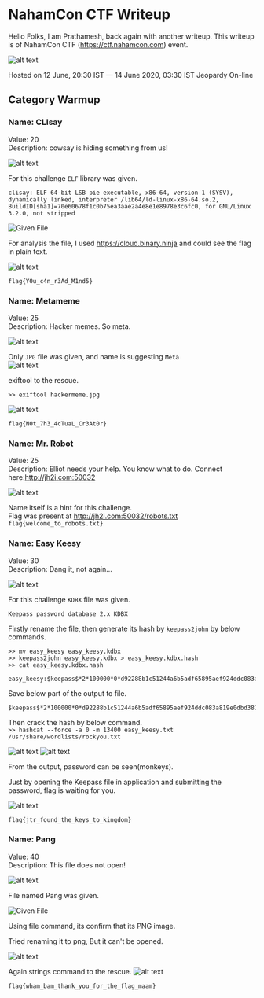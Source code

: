# NahamCon CTF Writeup
Hello Folks, I am Prathamesh, back again with another writeup.
This writeup is of NahamCon CTF (https://ctf.nahamcon.com) event.

![alt text](https://d24wuq6o951i2g.cloudfront.net/img/events/id/457/457748121/assets/5b11c1bdf53d63178f90d97d6dc2db87.NahamCon-Logo-Vertical-Main-.png "NahamCon Logo")

Hosted on 12 June, 20:30 IST — 14 June 2020, 03:30 IST Jeopardy On-line

## Category Warmup

### Name: CLIsay
Value: 20<br>
Description: cowsay is hiding something from us!

![alt text](https://github.com/PrathmeshPure/CTF-Writeups/blob/master/NahamCon%20CTF/Warmup/CLIsay/chall.png "Challenge")

For this challenge `ELF` library was given.

```
clisay: ELF 64-bit LSB pie executable, x86-64, version 1 (SYSV), dynamically linked, interpreter /lib64/ld-linux-x86-64.so.2, BuildID[sha1]=70e60678f1c0b75ea3aae2a4e8e1e8978e3c6fc0, for GNU/Linux 3.2.0, not stripped
```

![Given File](https://github.com/PrathmeshPure/CTF-Writeups/blob/master/NahamCon%20CTF/Warmup/CLIsay/clisay)

For analysis the file, I used https://cloud.binary.ninja and could see the flag in plain text.

![alt text](https://github.com/PrathmeshPure/CTF-Writeups/blob/master/NahamCon%20CTF/Warmup/CLIsay/flag.png "Flag")

`flag{Y0u_c4n_r3Ad_M1nd5}`

### Name: Metameme
Value: 25<br>
Description: Hacker memes. So meta.

![alt text](https://github.com/PrathmeshPure/CTF-Writeups/blob/master/NahamCon%20CTF/Warmup/Metameme/chall.png "Challenge")

Only `JPG` file was given, and name is suggesting `Meta`
<br>
![alt text](https://github.com/PrathmeshPure/CTF-Writeups/blob/master/NahamCon%20CTF/Warmup/Metameme/hackermeme.jpg "Given Image")

exiftool to the rescue.

`>> exiftool hackermeme.jpg `

![alt text](https://github.com/PrathmeshPure/CTF-Writeups/blob/master/NahamCon%20CTF/Warmup/Metameme/flag.png "Flag")

`flag{N0t_7h3_4cTuaL_Cr3At0r}`

### Name: Mr. Robot
Value: 25<br>
Description: Elliot needs your help. You know what to do. Connect here:http://jh2i.com:50032

![alt text](https://github.com/PrathmeshPure/CTF-Writeups/blob/master/NahamCon%20CTF/Warmup/Mr%20Robot/chall.png "Challenge")

Name itself is a hint for this challenge.
<br>
Flag was present at http://jh2i.com:50032/robots.txt
<br>
`flag{welcome_to_robots.txt}`

### Name: Easy Keesy
Value: 30<br>
Description: Dang it, not again...

![alt text](https://github.com/PrathmeshPure/CTF-Writeups/blob/master/NahamCon%20CTF/Warmup/Easy%20Keesy/chall.png "Challenge")

For this challenge `KDBX` file was given.

`Keepass password database 2.x KDBX`

Firstly rename the file, then generate its hash by `keepass2john` by below commands.

```
>> mv easy_keesy easy_keesy.kdbx
>> keepass2john easy_keesy.kdbx > easy_keesy.kdbx.hash
>> cat easy_keesy.kdbx.hash

easy_keesy:$keepass$*2*100000*0*d92288b1c51244a6b5adf65895aef924ddc083a819e0dbd387e7b842649c7974*af85267b1972de6c67cd4fa43d6b4d1b212516d4acd801643e8440f043332477*2d587ad4c839c1d2265525946215fb7e*215547d465bc6fb180a17abbd51625c4c3159b555d880d95400002355f7e2ab8*fbdc2c7d91a59d942e71d6b4d089e3ecbea5a2ab4d86094a6e777626b8779504
```

Save below part of the output to file.

```
$keepass$*2*100000*0*d92288b1c51244a6b5adf65895aef924ddc083a819e0dbd387e7b842649c7974*af85267b1972de6c67cd4fa43d6b4d1b212516d4acd801643e8440f043332477*2d587ad4c839c1d2265525946215fb7e*215547d465bc6fb180a17abbd51625c4c3159b555d880d95400002355f7e2ab8*fbdc2c7d91a59d942e71d6b4d089e3ecbea5a2ab4d86094a6e777626b8779504
```

Then crack the hash by below command.
<br>
`>> hashcat --force -a 0 -m 13400 easy_keesy.txt /usr/share/wordlists/rockyou.txt`

![alt text](https://github.com/PrathmeshPure/CTF-Writeups/blob/master/NahamCon%20CTF/Warmup/Easy%20Keesy/1st.png "Output")
![alt text](https://github.com/PrathmeshPure/CTF-Writeups/blob/master/NahamCon%20CTF/Warmup/Easy%20Keesy/2nd.png "Output")

From the output, password can be seen(monkeys).

Just by opening the Keepass file in application and submitting the password, flag is waiting for you.

![alt text](https://github.com/PrathmeshPure/CTF-Writeups/blob/master/NahamCon%20CTF/Warmup/Easy%20Keesy/flag.png "Flag")

`flag{jtr_found_the_keys_to_kingdom}`

### Name: Pang
Value: 40<br>
Description: This file does not open!

![alt text](https://github.com/PrathmeshPure/CTF-Writeups/blob/master/NahamCon%20CTF/Warmup/Pang/chall.png "Challenge")

File named Pang was given.

![Given File](https://github.com/PrathmeshPure/CTF-Writeups/blob/master/NahamCon%20CTF/Warmup/Pang/pang)

Using file command, its confirm that its PNG image.

Tried renaming it to png, But it can't be opened.

![alt text](https://github.com/PrathmeshPure/CTF-Writeups/blob/master/NahamCon%20CTF/Warmup/Pang/1st.png "Output")

Again strings command to the rescue.
![alt text](https://github.com/PrathmeshPure/CTF-Writeups/blob/master/NahamCon%20CTF/Warmup/Pang/flag.png "Flag")

`flag{wham_bam_thank_you_for_the_flag_maam}`

